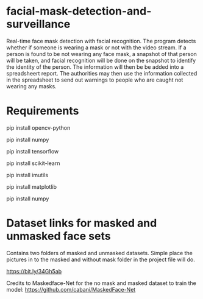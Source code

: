 # facial-mask-detection-and-surveillance
Real-time face mask detection with facial recognition. The program detects whether if someone is wearing a mask or not with the video stream. 
If a person is found to be not wearing any face mask, a snapshot of that person will be taken, and facial recognition will be done on the snapshot to identify the identity of the person.
The information will then be be added into a spreadsheert report.
The authorities may then use the information collected in the spreadsheet to send out warnings to people who are caught not wearing any masks.

# Requirements
pip install opencv-python

pip install numpy

pip install tensorflow

pip install scikit-learn

pip install imutils

pip install matplotlib

pip install numpy

# Dataset links for masked and unmasked face sets
Contains two folders of masked and unmasked datasets. Simple place the pictures in to the masked and without mask folder in the project file will do.

https://bit.ly/34Gh5ab

Credits to Maskedface-Net for the no mask and masked dataset to train the model:
https://github.com/cabani/MaskedFace-Net

